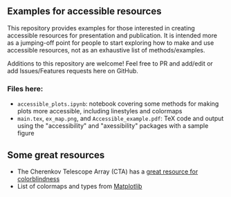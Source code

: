 ## Examples for accessible resources
This repository provides examples for those interested in creating accessible resources for presentation and publication. It is intended more as a jumping-off point for people to start exploring how to make and use accessible resources, not as an exhaustive list of methods/examples.

Additions to this repository are welcome! Feel free to PR and add/edit or add Issues/Features requests here on GitHub.

### Files here:
* `accessible_plots.ipynb`: notebook covering some methods for making plots more accessible, including linestyles and colormaps
* `main.tex`, `ex_map.png`, and `Accessible_example.pdf`: TeX code and output using the "accessibility" and "axessibility" packages with a sample figure

## Some great resources
* The Cherenkov Telescope Array (CTA) has a [great resource for colorblindness](https://www.cta-observatory.org/wp-content/uploads/2021/02/CTA_ColourBlindnessBestPractices.pdf)
* List of colormaps and types from [Matplotlib](https://matplotlib.org/stable/tutorials/colors/colormaps.html)
